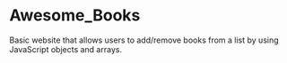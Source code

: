 # Awesome_Books
Basic website that allows users to add/remove books from a list by using JavaScript objects and arrays.
